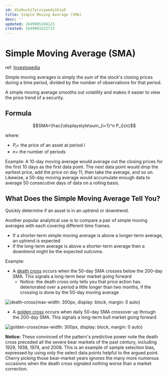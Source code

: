 ```yaml
---
id: d1a9uck17yrzzywedy1k1a8
title: Simple Moving Average (SMA)
desc: ''
updated: 1649905104123
created: 1649901522713
---
```

# Simple Moving Average (SMA)

ref: [Investopedia](https://www.investopedia.com/terms/s/sma.asp)

Simple moving averages is simply the sum of the stock's closing prices during a time period, divided by the number of observations for that period.

A simple moving average smooths out volatility and makes it easier to view the price trend of a security.

## Formula

$$SMA=\frac{\displaystyle\sum_{i=1}^n P_i}{n}$$

where:
- $P_i=$ the price of an asset at period $i$
- $n=$ the number of periods

Example: A 10-day moving average would average out the closing prices for the first 10 days as the first data point. The next data point would drop the earliest price, add the price on day 11, then take the average, and so on. Likewise, a 50-day moving average would accumulate enough data to average 50 consecutive days of data on a rolling basis.

## What Does the Simple Moving Average Tell You?

Quickly determine if an asset is in an uptrend or downtrend.

Another popular analytical use is to compare a pair of simple moving averages with each covering different time frames.
- If a shorter-term simple moving average is above a longer-term average, an uptrend is expected
- if the long-term average is above a shorter-term average then a downtrend might be the expected outcome.

Example:
- A [death cross](https://www.investopedia.com/terms/d/deathcross.asp) occurs when the 50-day SMA crosses below the 200-day SMA. This signals a long-term bear market going forward
    - Notice: the death cross only tells you that price action has deteriorated over a period a little longer than two months, if the crossing is done by the 50-day moving average

![death-cross](https://www.investopedia.com/thmb/P8euhiAFefbNVyIVngm0HIigiaQ=/660x0/filters:no_upscale():max_bytes(150000):strip_icc():format(webp)/dotdash_INV-final-Death-Cross-Definition-June-2021-01-7a934ae7f94f4678acc75f8c63475131.jpg){max-width: 300px, display: block, margin: 0 auto}

- A [golden cross](https://www.investopedia.com/terms/g/goldencross.asp) occurs when daily 50-day SMA crossover up through the 200-day SMA. This signals a long-term bull market going forward

![golden-cross](https://www.investopedia.com/thmb/V3t7bVA41lbJJnNBRpox3KFHLP8=/660x0/filters:no_upscale():max_bytes(150000):strip_icc():format(webp)/GoldenCross-5c6592b646e0fb0001a91e29.png){max-width: 300px, display: block, margin: 0 auto}

**Notice:** These convinced of the pattern's predictive power note the death cross preceded all the severe bear markets of the past century, including 1929, 1938, 1974, and 2008. This is an example of sample selection bias, expressed by using only the select data points helpful to the argued point. Cherry picking those bear-market years ignores the many more numerous occasions when the death cross signaled nothing worse than a market correction.